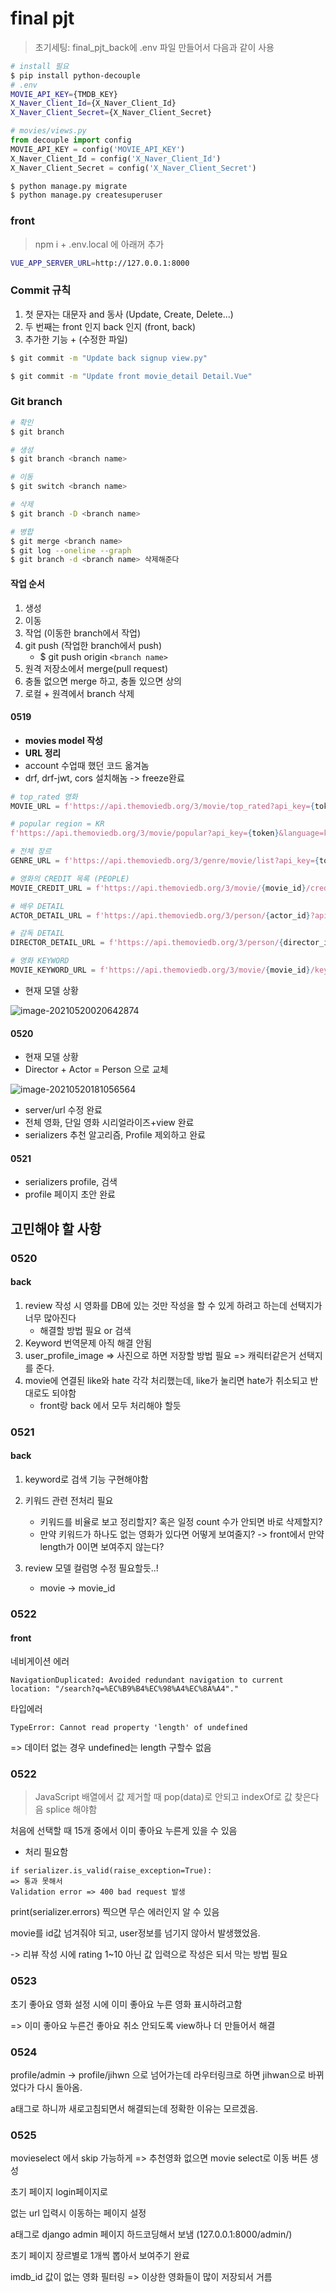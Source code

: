 # final pjt

> 초기세팅: final_pjt_back에 .env 파일 만들어서 다음과 같이 사용

```bash
# install 필요
$ pip install python-decouple
# .env
MOVIE_API_KEY={TMDB_KEY}
X_Naver_Client_Id={X_Naver_Client_Id}
X_Naver_Client_Secret={X_Naver_Client_Secret}
```

```python
# movies/views.py
from decouple import config
MOVIE_API_KEY = config('MOVIE_API_KEY')
X_Naver_Client_Id = config('X_Naver_Client_Id')
X_Naver_Client_Secret = config('X_Naver_Client_Secret')
```



```bash
$ python manage.py migrate
$ python manage.py createsuperuser
```



### front

> npm i + .env.local 에 아래꺼 추가

```bash
VUE_APP_SERVER_URL=http://127.0.0.1:8000
```



### Commit 규칙

1. 첫 문자는 대문자 and 동사 (Update, Create, Delete...)
2. 두 번째는 front 인지 back 인지 (front, back)
3. 추가한 기능 + (수정한 파일)

```bash
$ git commit -m "Update back signup view.py"

$ git commit -m "Update front movie_detail Detail.Vue"
```



### Git branch

```bash
# 확인
$ git branch

# 생성
$ git branch <branch name>

# 이동
$ git switch <branch name>

# 삭제
$ git branch -D <branch name>

# 병합
$ git merge <branch name>
$ git log --oneline --graph
$ git branch -d <branch name> 삭제해준다
```



#### 작업 순서

1. 생성
2. 이동
3. 작업 (이동한 branch에서 작업)
4. git push (작업한 branch에서 push)
   - $ git push origin `<branch name>`
5. 원격 저장소에서 merge(pull request)
6. 충돌 없으면 merge 하고, 충돌 있으면 상의
7. 로컬 + 원격에서  branch 삭제





#### 0519

- **movies model 작성**
- **URL 정리**
- account 수업때 했던 코드 옮겨놈
- drf, drf-jwt, cors 설치해놈 -> freeze완료

```python
# top_rated 영화
MOVIE_URL = f'https://api.themoviedb.org/3/movie/top_rated?api_key={token}&language=ko-KR&page={page}'

# popular region = KR
f'https://api.themoviedb.org/3/movie/popular?api_key={token}&language=ko-KR&page={pagee}&region=KR'

# 전체 장르
GENRE_URL = f'https://api.themoviedb.org/3/genre/movie/list?api_key={token}&language=ko-KR'

# 영화의 CREDIT 목록 (PEOPLE)
MOVIE_CREDIT_URL = f'https://api.themoviedb.org/3/movie/{movie_id}/credits?api_key={token}&language=ko-KR'

# 배우 DETAIL
ACTOR_DETAIL_URL = f'https://api.themoviedb.org/3/person/{actor_id}?api_key={token}&language=ko-KR'

# 감독 DETAIL
DIRECTOR_DETAIL_URL = f'https://api.themoviedb.org/3/person/{director_id}?api_key={token}&language=ko-KR'

# 영화 KEYWORD
MOVIE_KEYWORD_URL = f'https://api.themoviedb.org/3/movie/{movie_id}/keywords?api_key={token}'
```



- 현재 모델 상황

![image-20210520020642874](README.assets/image-20210520020642874.png)





#### 0520

- 현재 모델 상황
- Director + Actor = Person 으로 교체

![image-20210520181056564](README.assets/image-20210520181056564.png)



- server/url 수정 완료
- 전체 영화, 단일 영화 시리얼라이즈+view 완료
- serializers 추천 알고리즘, Profile 제외하고 완료

#### 0521

- serializers profile, 검색
- profile 페이지 초안 완료





## 고민해야 할 사항

### 0520

#### back

1. review 작성 시 영화를 DB에 있는 것만 작성을 할 수 있게 하려고 하는데 선택지가 너무 많아진다
   - 해결할 방법 필요 or 검색
2. Keyword 번역문제 아직 해결 안됨
3. user_profile_image => 사진으로 하면 저장할 방법 필요 => 캐릭터같은거 선택지를 준다.
4. movie에 연결된 like와 hate 각각 처리했는데, like가 눌리면 hate가 취소되고 반대로도 되야함
   - front랑 back 에서 모두 처리해야 할듯

### 0521

#### back

1. keyword로 검색 기능 구현해야함

3. 키워드 관련 전처리 필요
   - 키워드를 비율로 보고 정리할지? 혹은 일정 count 수가 안되면 바로 삭제할지?
   - 만약 키워드가 하나도 없는 영화가 있다면 어떻게 보여줄지? -> front에서 만약 length가 0이면 보여주지 않는다?
4. review 모델 컬럼명 수정 필요할듯..!
   - movie -> movie_id





### 0522

#### front

네비게이션 에러

```
NavigationDuplicated: Avoided redundant navigation to current location: "/search?q=%EC%B9%B4%EC%98%A4%EC%8A%A4"."
```



타입에러

```
TypeError: Cannot read property 'length' of undefined
```

=> 데이터 없는 경우 undefined는 length 구할수 없음







### 0522

> JavaScript 배열에서 값 제거할 때 pop(data)로 안되고 indexOf로 값 찾은다음 splice 해야함



처음에 선택할 때 15개 중에서 이미 좋아요 누른게 있을 수 있음

- 처리 필요함





```
if serializer.is_valid(raise_exception=True):
=> 통과 못해서
Validation error => 400 bad request 발생
```

print(serializer.errors) 찍으면 무슨 에러인지 알 수 있음

movie를 id값 넘겨줘야 되고, user정보를 넘기지 않아서 발생했었음.





-> 리뷰 작성 시에 rating 1~10 아닌 값 입력으로 작성은 되서 막는 방법 필요



### 0523

초기 좋아요 영화 설정 시에 이미 좋아요 누른 영화 표시하려고함

=> 이미 좋아요 누른건 좋아요 취소 안되도록 view하나 더 만들어서 해결



### 0524

profile/admin -> profile/jihwn 으로 넘어가는데 라우터링크로 하면  jihwan으로 바뀌었다가 다시 돌아옴.

a태그로 하니까 새로고침되면서 해결되는데 정확한 이유는 모르겠음.



### 0525

movieselect 에서 skip 가능하게 => 추천영화 없으면 movie select로 이동 버튼 생성

초기 페이지 login페이지로

없는 url 입력시 이동하는 페이지 설정

a태그로 django admin 페이지 하드코딩해서 보냄 (127.0.0.1:8000/admin/)

초기 페이지 장르별로 1개씩 뽑아서 보여주기  완료

imdb_id 값이 없는 영화 필터링 => 이상한 영화들이 많이 저장되서 거름
